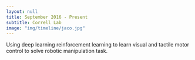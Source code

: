 ```yaml
---
layout: null
title: September 2016 - Present
subtitle: Correll Lab
image: "img/timeline/jaco.jpg"
---
```

Using deep learning reinforcement learning to learn visual and tactile motor control to solve robotic manipulation task.
